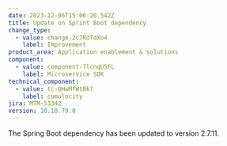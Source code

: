 ```yaml
---
date: 2023-12-06T15:06:20.542Z
title: Update on Sprint Boot dependency
change_type:
  - value: change-2c7RdTdXo4
    label: Improvement
product_area: Application enablement & solutions
component:
  - value: component-7lcnqU5FL
    label: Microservice SDK
technical_component:
  - value: tc-QHwMfWtBk7
    label: cumulocity
jira: MTM-53342
version: 10.18.79.0
---
```

The Spring Boot dependency has been updated to version 2.7.11.
